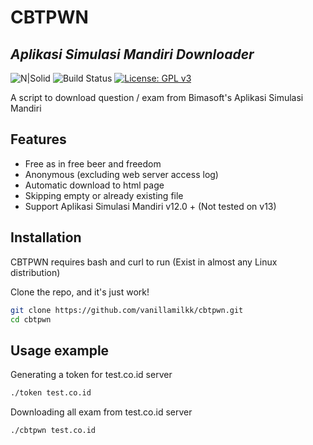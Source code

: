 # CBTPWN
## _Aplikasi Simulasi Mandiri Downloader_

![N|Solid](https://img.shields.io/badge/Made%20with-bash-green) ![Build Status](https://travis-ci.org/joemccann/dillinger.svg?branch=master) [![License: GPL v3](https://img.shields.io/badge/License-GPLv3-blue.svg)](https://www.gnu.org/licenses/gpl-3.0)



A script to download question / exam from Bimasoft's Aplikasi Simulasi Mandiri


## Features

- Free as in free beer and freedom
- Anonymous (excluding web server access log)
- Automatic download to html page
- Skipping empty or already existing file
- Support Aplikasi Simulasi Mandiri v12.0 + (Not tested on v13)


## Installation

CBTPWN requires bash and curl to run (Exist in almost any Linux distribution)

Clone the repo, and it's just work!

```sh
git clone https://github.com/vanillamilkk/cbtpwn.git
cd cbtpwn
```

## Usage example

Generating a token for test.co.id server
```sh
./token test.co.id
```

Downloading all exam from test.co.id server
```sh
./cbtpwn test.co.id
```

